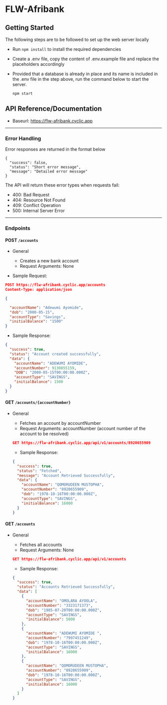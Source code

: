 # FLW-Afribank

## Getting Started

The following steps are to be followed to set up the web server locally

- Run `npm install` to install the required dependencies
- Create a .env file, copy the content of .env.example file and replace the placeholders accordingly
- Provided that a database is already in place and its name is included in the .env file in the step above, run the command below to start the server.

  `npm start`

## API Reference/Documentation

- Baseurl: https://flw-afribank.cyclic.app

---

### Error Handling

Error responses are returned in the format below

```
{
  "success": false,
  "status": "Short error message",
  "message": "Detailed error message"
}
```

The API will return these error types when requests fail:

- 400: Bad Request
- 404: Resource Not Found
- 409: Conflict Operation
- 500: Internal Server Error

---

### Endpoints

#### POST `/accounts`

- General

  - Creates a new bank account
  - Request Arguments: None

- Sample Request:

```json
POST https://flw-afribank.cyclic.app/accounts
Content-Type: application/json

{

  "accountName": "Adewumi Ayomide",
  "dob": "2000-05-15",
  "accountType": "Savings",
  "initialBalance": "1500"
}
```

- Sample Response:

```json
{
  "success": true,
  "status": "Account created successfully",
  "data": {
    "accountName": "ADEWUMI AYOMIDE",
    "accountNumber": 9130855159,
    "DOB": "2000-05-15T00:00:00.000Z",
    "accountType": "SAVINGS",
    "initialBalance": 1500
  }
}
```

#### GET `/accounts/{accountNumber}`

- General

  - Fetches an account by accountNumber
  - Request Arguments: accountNumber (account number of the account to be resolved)

  ```json
  GET https://flw-afribank.cyclic.app/api/v1/accounts/8920655909
  ```

  - Sample Response:

  ```json
  {
    "success": true,
    "status": "Fetched",
    "message": "Account Retrieved Successfully",
    "data": {
      "accountName": "QOMORUDEEN MUSTOPHA",
      "accountNumber": "8920655909",
      "dob": "1978-10-16T00:00:00.000Z",
      "accountType": "SAVINGS",
      "initialBalance": 16000
    }
  }
  ```

#### GET `/accounts`

- General

  - Fetches all accounts
  - Request Arguments: None

  ```json
  GET https://flw-afribank.cyclic.app/api/v1/accounts
  ```

  - Sample Response:

  ```json
  {
    "success": true,
    "status": "Accounts Retrieved Successfully",
    "data": [
      {
        "accountName": "OMOLARA AYOOLA",
        "accountNumber": "3323171373",
        "dob": "1985-07-20T00:00:00.000Z",
        "accountType": "SAVINGS",
        "initialBalance": 5000
      },
      {
        "accountName": "ADEWUMI AYOMIDE ",
        "accountNumber": "7997451249",
        "dob": "1978-10-16T00:00:00.000Z",
        "accountType": "SAVINGS",
        "initialBalance": 16000
      },
      {
        "accountName": "QOMORUDEEN MUSTOPHA",
        "accountNumber": "8920655909",
        "dob": "1978-10-16T00:00:00.000Z",
        "accountType": "SAVINGS",
        "initialBalance": 16000
      }
    ]
  }
  ```
